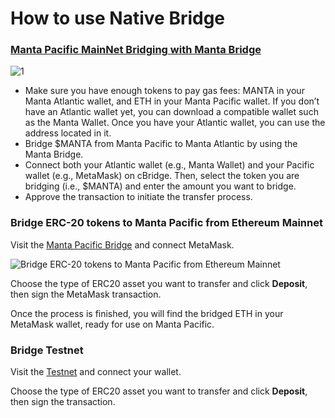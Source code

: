 # How to use Native Bridge

### [Manta Pacific MainNet Bridging with Manta Bridge​](https://docs.manta.network/docs/manta-atlantic/Bridge#bridging-with-manta-bridge "Direct link to Bridging with Manta Bridge")

![1](https://miro.medium.com/v2/resize:fit:1400/format:webp/1*AGkx1AbxMzhe7McGqHNICw.png)

- Make sure you have enough tokens to pay gas fees: MANTA in your Manta Atlantic wallet, and ETH in your Manta Pacific wallet. If you don’t have an Atlantic wallet yet, you can download a compatible wallet such as the Manta Wallet. Once you have your Atlantic wallet, you can use the address located in it.
- Bridge $MANTA from Manta Pacific to Manta Atlantic by using the Manta Bridge.
- Connect both your Atlantic wallet (e.g., Manta Wallet) and your Pacific wallet (e.g., MetaMask) on cBridge. Then, select the token you are bridging (i.e., $MANTA) and enter the amount you want to bridge.
- Approve the transaction to initiate the transfer process.

### Bridge ERC-20 tokens to Manta Pacific from Ethereum Mainnet

Visit the [Manta Pacific Bridge](https://pacific-bridge.manta.network/) and connect MetaMask.

![Bridge ERC-20 tokens to Manta Pacific from Ethereum Mainnet](https://docs.manta.network/img/bridge-to-pacific/Bridge%20ERC-20%20tokens%20to%20Manta%20Pacific%20from%20Ethereum%20Mainnet.png)

Choose the type of ERC20 asset you want to transfer and click **Deposit**, then sign the MetaMask transaction.

Once the process is finished, you will find the bridged ETH in your MetaMask wallet, ready for use on Manta Pacific.

### Bridge Testnet

Visit the [Testnet](https://pacific-bridge.sepolia-testnet.manta.network/) and connect your wallet.

Choose the type of ERC20 asset you want to transfer and click **Deposit**, then sign the transaction.

##
